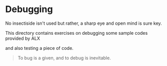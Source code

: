 # Debugging 

No insectiside isn't used but rather, a sharp eye and open mind is sure key.


This directory contains exercises on debugging some sample codes provided by ALX

and also testing a piece of code. 

> To bug is a given, and to debug is inevitable.
